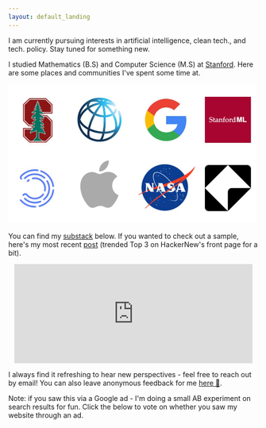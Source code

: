 ```yaml
---
layout: default_landing
---
```



I am currently pursuing interests in artificial intelligence, clean tech., and tech. policy. Stay tuned for something new. 

<!-- 
I'm a **Master's student @ [Stanford](https://profiles.stanford.edu/eva-zhang)**, currently pursuing interests in mathematics, computer science, and tech. policy. Formally, I am pursuing a Master's in Computer Science (AI track), and completed a Bachelor's in Mathematics. Check out my [Build](https://www.evazhang.com/build) page for more specific technical experiences.
 -->
I studied Mathematics (B.S) and Computer Science (M.S) at <a href="courses" data-toggle="tooltip" data-original-title="{{site.courses}}">Stanford</a>. Here are some places and communities I've spent some time at. 

<img src="images/newPresentation1.jpg" width="500"/>

<!-- I've lived in Vancouver, Canada, Shanghai, China, and most recently Stanford, USA. 
 -->
<!-- **Things I'm prioritizing learning more about in 2020:** 

- algorithmic policy, especially regulatory trends on fairness
- large-scale healthcare digitization 
- digital infrastructure, trends in education in developing economies --> 
<!-- 
Courses I've enjoyed at Stanford include *Groups & Rings, Biodesign Ventures, Energy Policy, Deep Generative Models, Philosophy of Love, Neurodegeneration and Intracellular Trafficking, Stochastic Processes*, and *Computer Systems & Networking*.  -->

<!-- In a past life, I have spent a sizable amount of time travelling for Model UN and debate. Arguing with people has given me useful practice for defending my questionable (or so I have been told) [music](https://open.spotify.com/user/evazhung?si=zAJdV4WNRiWQr3CUW8qswQ) and productivity habits in college. I'm not putting these on the Internet for fear of reader retaliation, happy to chat more offline.  -->

<!-- I'm currently working on a few projects for 2021. I would especially love to chat if you are interested in or have experience in algorithmic policy and AI fairness & interpretability.  -->

<!-- When choosing work, I prioritize learning. -->

You can find my [substack](https://evaz.substack.com) below. If you wanted to check out a sample, here's my most recent [post](https://twitter.com/newsycombinator/status/1349990374899646464) (trended Top 3 on HackerNew's front page for a bit). 

<div style="display: flex; justify-content: center;">
    <iframe src="https://evaz.substack.com/embed" width="480" height="200" style="border:0px solid #EEE; background:white;" frameborder="0" scrolling="no"></iframe>
</div> 


<!-- You can leave anonymous feedback for me, good or bad,[here 💭](https://www.evazhang.com/feedback/). Hearing new perspectives is always refreshing - feel free to reach out to me by email! 


I've recently started a [substack](https://evaz.substack.com) to document my thoughts more in 2021. Websites are great, but there's always something special about chatting in person (read: Zoom, for now).  -->

I always find it refreshing to hear new perspectives - feel free to reach out by email! You can also leave anonymous feedback for me [here 💭](https://www.evazhang.com/feedback/). 

<!-- Adding click fn code for counter --> 
<script> 
	var clicks = 0;

	function onClick() {
	  clicks += 1;
	  document.getElementById("clicks").innerHTML = clicks;
	};
</script>
<!-- Ending click counter. --> 


Note: if you saw this via a Google ad - I'm doing a small AB experiment on search results for fun. Click the below to vote on whether you saw my website through an ad.




<!-- LikeBtn.com BEGIN -->
<span class="likebtn-wrapper" data-theme="google" data-i18n_like="ad" data-ef_voting="push" data-white_label="true" data-identifier="item_1" data-counter_type="percent" data-i18n_dislike="Not ad" data-i18n_after_like="Ad" data-i18n_after_dislike="Not ad" data-i18n_like_tooltip="ad" data-i18n_dislike_tooltip="Not ad" data-i18n_unlike_tooltip="ad" data-i18n_undislike_tooltip="Not ad"></span>
<script>(function(d,e,s){if(d.getElementById("likebtn_wjs"))return;a=d.createElement(e);m=d.getElementsByTagName(e)[0];a.async=1;a.id="likebtn_wjs";a.src=s;m.parentNode.insertBefore(a, m)})(document,"script","//w.likebtn.com/js/w/widget.js");</script>
<!-- LikeBtn.com END -->


